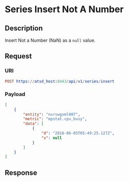 # Series Insert Not A Number 

## Description

Insert Not a Number (NaN) as a `null` value.  

## Request

### URI
```elm
POST https://atsd_host:8443/api/v1/series/insert
```
### Payload
```json
[
    {
        "entity": "nurswgvml007",
        "metric": "mpstat.cpu_busy",
        "data": [
            {
                "d": "2016-06-05T05:49:25.127Z",
                "v": null
            }
        ]
    }
]
```
## Response 
```
```
